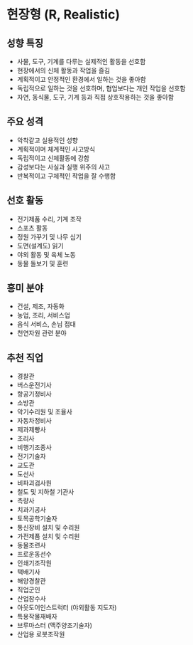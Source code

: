 # 현장형 (R, Realistic)

## 성향 특징

- 사물, 도구, 기계를 다루는 실제적인 활동을 선호함
- 현장에서의 신체 활동과 작업을 즐김
- 계획적이고 안정적인 환경에서 일하는 것을 좋아함
- 독립적으로 일하는 것을 선호하며, 협업보다는 개인 작업을 선호함
- 자연, 동식물, 도구, 기계 등과 직접 상호작용하는 것을 좋아함

## 주요 성격

- 악착같고 실용적인 성향
- 계획적이며 체계적인 사고방식
- 독립적이고 신체활동에 강함
- 감성보다는 사실과 실행 위주의 사고
- 반복적이고 구체적인 작업을 잘 수행함

## 선호 활동

- 전기제품 수리, 기계 조작
- 스포츠 활동
- 정원 가꾸기 및 나무 심기
- 도면(설계도) 읽기
- 야외 활동 및 육체 노동
- 동물 돌보기 및 훈련

## 흥미 분야

- 건설, 제조, 자동화
- 농업, 조리, 서비스업
- 음식 서비스, 손님 접대
- 천연자원 관련 분야

## 추천 직업

- 경찰관  
- 버스운전기사  
- 항공기정비사  
- 소방관  
- 악기수리원 및 조율사  
- 자동차정비사  
- 제과제빵사  
- 조리사  
- 비행기조종사  
- 전기기술자  
- 교도관  
- 도선사  
- 비파괴검사원  
- 철도 및 지하철 기관사  
- 측량사  
- 치과기공사  
- 토목공학기술자  
- 통신장비 설치 및 수리원  
- 가전제품 설치 및 수리원  
- 동물조련사  
- 프로운동선수  
- 인쇄기조작원  
- 택배기사  
- 해양경찰관  
- 직업군인  
- 산업잠수사  
- 아웃도어인스트럭터 (야외활동 지도자)  
- 특용작물재배자  
- 브루마스터 (맥주양조기술자)  
- 산업용 로봇조작원
